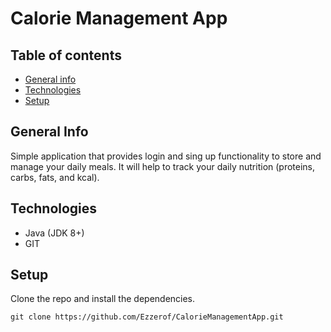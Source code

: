 # Calorie Management App
## Table of contents
* [General info](#general-info)
* [Technologies](#technologies)
* [Setup](#setup)

## General Info

Simple application that provides login and sing up functionality to store and manage your daily meals. It will help to track your daily nutrition (proteins, carbs, fats, and kcal). 

## Technologies
* Java (JDK 8+)
* GIT

## Setup
Clone the repo and install the dependencies.

```
git clone https://github.com/Ezzerof/CalorieManagementApp.git
```

